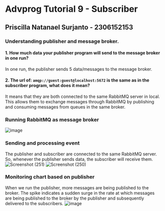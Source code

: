 # Advprog Tutorial 9 - Subscriber
## Priscilla Natanael Surjanto - 2306152153

### Understanding publisher and message broker.

#### 1. How much data your publisher program will send to the message broker in one run?

In one run, the publisher sends 5 data/messages to the message broker.

#### 2. The url of: `amqp://guest:guest@localhost:5672` is the same as in the subscriber program, what does it mean?

It means that they are both connected to the same RabbitMQ server in local. This allows them to exchange messages through RabbitMQ by publishing and consuming messages from queues in the same broker.

### Running RabbitMQ as message broker
![image](https://github.com/user-attachments/assets/5659410d-470e-4a65-bc09-e1b83af10974)

### Sending and processing event
The publisher and subscriber are connected to the same RabbitMQ server. So, whenever the publisher sends data, the subscriber will receive them.
![Screenshot (251)](https://github.com/user-attachments/assets/f516214c-249e-49a7-93fd-34b308040c46)
![Screenshot (250)](https://github.com/user-attachments/assets/3508b256-a5f3-44e9-ab48-b34c1c29f38f)

### Monitoring chart based on publisher
When we run the publisher, more messages are being published to the broker. The spike indicates a sudden surge in the rate at which messages are being published to the broker by the publisher and subsequently delivered to the subscribers.
![image](https://github.com/user-attachments/assets/2f9a9bd8-d28c-4cdf-88e0-0de2a46a4b29)

